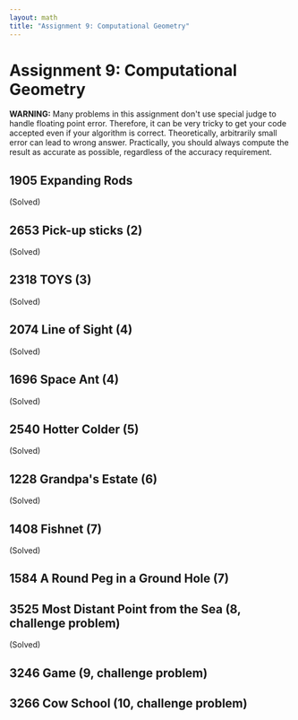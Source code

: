 ```yaml
---
layout: math
title: "Assignment 9: Computational Geometry"
---
```


# Assignment 9: Computational Geometry

**WARNING:** Many problems in this assignment don't use special judge to handle floating point error. Therefore, it can be very tricky to get your code accepted even if your algorithm is correct. Theoretically, arbitrarily small error can lead to wrong answer. Practically, you should always compute the result as accurate as possible, regardless of the accuracy requirement.

## 1905 Expanding Rods

(Solved)

## 2653 Pick-up sticks (2)

(Solved)

## 2318 TOYS (3)

(Solved)

## 2074 Line of Sight (4)

(Solved)

## 1696 Space Ant (4)

(Solved)

## 2540 Hotter Colder (5)

(Solved)

## 1228 Grandpa's Estate (6)

(Solved)

## 1408 Fishnet (7)

(Solved)

## 1584 A Round Peg in a Ground Hole (7)

## 3525 Most Distant Point from the Sea (8, challenge problem)

(Solved)

## 3246 Game (9, challenge problem)

## 3266 Cow School (10, challenge problem)